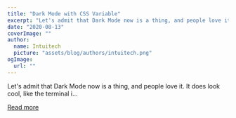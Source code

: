 ```yaml
---
title: "Dark Mode with CSS Variable"
excerpt: "Let's admit that Dark Mode now is a thing, and people love it. It does look cool, like the terminal i..."
date: "2020-08-13"
coverImage: ""
author:
  name: Intuitech
  picture: "assets/blog/authors/intuitech.png"
ogImage:
  url: ""
---
```


Let's admit that Dark Mode now is a thing, and people love it. It does look cool, like the terminal i...

[Read more](https://dev.to/ditarahma08/dark-mode-with-css-variable-1p57)
